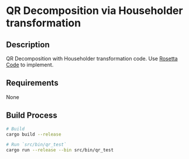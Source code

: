 # QR Decomposition via Householder transformation

## Description

QR Decomposition with Householder transformation code.
Use [Rosetta Code](https://rosettacode.org/wiki/QR_decomposition#Python) to implement.

## Requirements

None

## Build Process

```sh
# Build
cargo build --release

# Run `src/bin/qr_test`
cargo run --release --bin src/bin/qr_test
```
